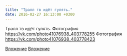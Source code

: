 ```yaml
---
title: "Тралл тв идёт гулять."
date: 2016-02-27 16:13:00 +0300
---
```


Тралл тв идёт гулять.
Фотография
https://vk.com/photo41076938_403778255
Фотография
https://vk.com/photo41076938_403778423

[Вложение](https://vk.com/photo41076938_403778255)
[Вложение](https://vk.com/photo41076938_403778423)
